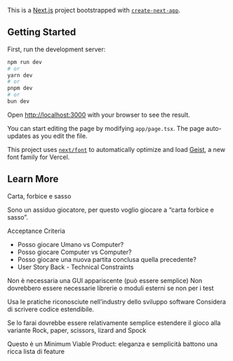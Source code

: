 This is a [Next.js](https://nextjs.org) project bootstrapped with [`create-next-app`](https://nextjs.org/docs/app/api-reference/cli/create-next-app).

## Getting Started

First, run the development server:

```bash
npm run dev
# or
yarn dev
# or
pnpm dev
# or
bun dev
```

Open [http://localhost:3000](http://localhost:3000) with your browser to see the result.

You can start editing the page by modifying `app/page.tsx`. The page auto-updates as you edit the file.

This project uses [`next/font`](https://nextjs.org/docs/app/building-your-application/optimizing/fonts) to automatically optimize and load [Geist](https://vercel.com/font), a new font family for Vercel.

## Learn More

Carta, forbice e sasso

Sono un assiduo giocatore, per questo voglio giocare a “carta forbice e sasso”.
  
Acceptance Criteria

- Posso giocare Umano vs Computer?
- Posso giocare Computer vs Computer?
- Posso giocare una nuova partita conclusa quella precedente?
- User Story Back - Technical Constraints

Non è necessaria una GUI appariscente (può essere semplice)
Non dovrebbero essere necessarie librerie o moduli esterni se non per i test

Usa le pratiche riconosciute nell’industry dello sviluppo software
Considera di scrivere codice estendibile. 

Se lo farai dovrebbe essere relativamente semplice estendere il gioco alla variante Rock, paper, scissors, lizard and Spock 

Questo è un Minimum Viable Product: eleganza e semplicità battono una ricca lista di feature